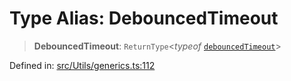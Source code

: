 # Type Alias: DebouncedTimeout

> **DebouncedTimeout**: `ReturnType`\<*typeof* [`debouncedTimeout`](../functions/debouncedTimeout.md)\>

Defined in: [src/Utils/generics.ts:112](https://github.com/Fokusdotid/Baileys/blob/a954da2ee3c892812cf9528a5a214092693c872f/src/Utils/generics.ts#L112)
